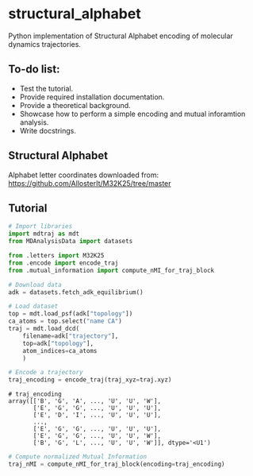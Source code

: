 # structural_alphabet
Python implementation of Structural Alphabet encoding of molecular dynamics trajectories.

## To-do list:
- Test the tutorial.
- Provide required installation documentation.
- Provide a theoretical background.
- Showcase how to perform a simple encoding and mutual inforamtion analysis.
- Write docstrings.

## Structural Alphabet

Alphabet letter coordinates downloaded from: https://github.com/AllosterIt/M32K25/tree/master

## Tutorial

```python
# Import libraries
import mdtraj as mdt
from MDAnalysisData import datasets

from .letters import M32K25
from .encode import encode_traj
from .mutual_information import compute_nMI_for_traj_block
```

```python
# Download data
adk = datasets.fetch_adk_equilibrium()
```

```python
# Load dataset
top = mdt.load_psf(adk["topology"])
ca_atoms = top.select("name CA")
traj = mdt.load_dcd(
    filename=adk["trajectory"], 
    top=adk["topology"], 
    atom_indices=ca_atoms
    )
```

```python
# Encode a trajectory
traj_encoding = encode_traj(traj_xyz=traj.xyz)
```

```
# traj_encoding
array([['B', 'G', 'A', ..., 'U', 'U', 'W'],
       ['E', 'G', 'G', ..., 'U', 'U', 'U'],
       ['E', 'D', 'I', ..., 'U', 'U', 'U'],
       ...,
       ['E', 'G', 'G', ..., 'U', 'U', 'U'],
       ['E', 'G', 'G', ..., 'U', 'U', 'W'],
       ['B', 'G', 'L', ..., 'U', 'U', 'W']], dtype='<U1')
```

```python
# Compute normalized Mutual Information
traj_nMI = compute_nMI_for_traj_block(encoding=traj_encoding)
```
